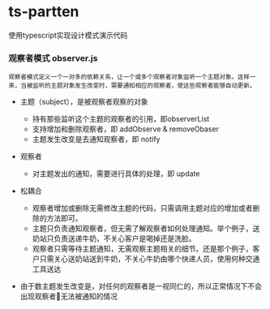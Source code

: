 # ts-partten
使用typescript实现设计模式演示代码

### 观察者模式 observer.js
```
观察者模式定义一个一对多的依赖关系，让一个或多个观察者对象监听一个主题对象。这样一来，当被监听的主题对象发生改变时，需要通知相应的观察者，使这些观察者能够自动更新。
```
- 主题（subject），是被观察者观察的对象
    * 持有那些监听这个主题的观察者的引用，即observerList
    * 支持增加和删除观察者，即 addObserve & removeObaser
    * 主题发生改变是去通知观察者，即 notify
- 观察者
    * 对主题发出的通知，需要进行具体的处理，即 update

- 松耦合
    * 观察者增加或删除无需修改主题的代码，只需调用主题对应的增加或者删除的方法即可。
    * 主题只负责通知观察者，但无需了解观察者如何处理通知。举个例子，送奶站只负责送递牛奶，不关心客户是喝掉还是洗脸。
    * 观察者只需等待主题通知，无需观察主题相关的细节。还是那个例子，客户只需关心送奶站送到牛奶，不关心牛奶由哪个快递人员，使用何种交通工具送达
- 由于数主题发生改变是，对任何的观察者是一视同仁的，所以正常情况下不会出现观察者无法被通知的情况
